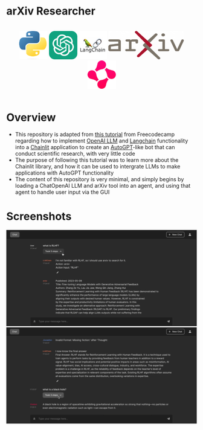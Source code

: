 # arXiv Researcher

</br>
<div align="center">
<a href="https://www.python.org/"><img src="./readme-content/Python.png" width="75" height="75"></a>
<a href="https://openai.com/"><img src="./readme-content/OpenAI.png" width="75" height="75"></a>
<a href="https://www.langchain.com/"><img src="./readme-content/Langchain.png" width="75" height="75"></a>
<a href="https://arxiv.org/"><img src="./readme-content/arXiv.png" width="200" height="75"></a>
<a href="https://docs.chainlit.io/get-started/overview"><img src="./readme-content/Chainlit.png" width="75" height="75"></a>
</div>

</br>

# Overview

- This repository is adapted from [this tutorial]() from Freecodecamp regarding how to implement [OpenAI LLM](https://openai.com/) and [Langchain](https://www.langchain.com/) functionality into a [Chainlit](https://docs.chainlit.io/get-started/overview) application to create an [AutoGPT](https://github.com/Significant-Gravitas/AutoGPT)-like bot that can conduct scientific research, with very little code
- The purpose of following this tutorial was to learn more about the Chainlit library, and how it can be used to intergrate LLMs to make applications with AutoGPT functionality
- The content of this repository is very minimal, and simply begins by loading a ChatOpenAI LLM and arXiv tool into an agent, and using that agent to handle user input via the GUI

# Screenshots

<img src="./readme-content/Example1.PNG">
<img src="./readme-content/Example2.PNG">
